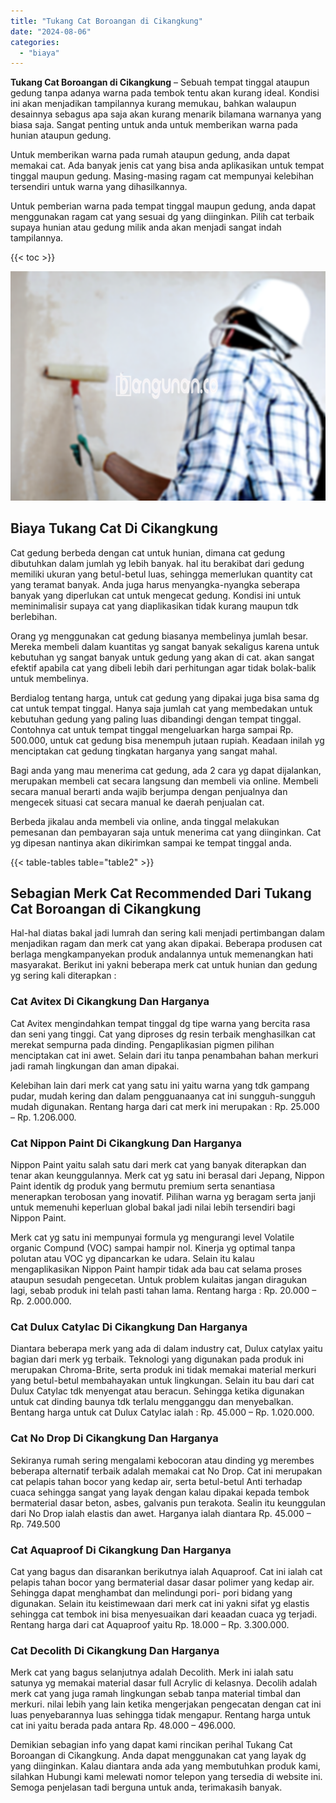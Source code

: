 ```yaml
---
title: "Tukang Cat Boroangan di Cikangkung"
date: "2024-08-06"
categories: 
  - "biaya"
---
```


**Tukang Cat Boroangan di Cikangkung** – Sebuah tempat tinggal ataupun gedung tanpa adanya warna pada tembok tentu akan kurang ideal. Kondisi ini akan menjadikan tampilannya kurang memukau, bahkan walaupun desainnya sebagus apa saja akan kurang menarik bilamana warnanya yang biasa saja. Sangat penting untuk anda untuk memberikan warna pada hunian ataupun gedung.

Untuk memberikan warna pada rumah ataupun gedung, anda dapat memakai cat. Ada banyak jenis cat yang bisa anda aplikasikan untuk tempat tinggal maupun gedung. Masing-masing ragam cat mempunyai kelebihan tersendiri untuk warna yang dihasilkannya.

Untuk pemberian warna pada tempat tinggal maupun gedung, anda dapat menggunakan ragam cat yang sesuai dg yang diinginkan. Pilih cat terbaik supaya hunian atau gedung milik anda akan menjadi sangat indah tampilannya.

{{< toc >}}

![Tukang Cat Boroangan di Cikangkung](/images/jasa-cat-murah34.png)

## Biaya Tukang Cat Di Cikangkung

Cat gedung berbeda dengan cat untuk hunian, dimana cat gedung dibutuhkan dalam jumlah yg lebih banyak. hal itu berakibat dari gedung memiliki ukuran yang betul-betul luas, sehingga memerlukan quantity cat yang teramat banyak. Anda juga harus menyangka-nyangka seberapa banyak yang diperlukan cat untuk mengecat gedung. Kondisi ini untuk meminimalisir supaya cat yang diaplikasikan tidak kurang maupun tdk berlebihan.

Orang yg menggunakan cat gedung biasanya membelinya jumlah besar. Mereka membeli dalam kuantitas yg sangat banyak sekaligus karena untuk kebutuhan yg sangat banyak untuk gedung yang akan di cat. akan sangat efektif apabila cat yang dibeli lebih dari perhitungan agar tidak bolak-balik untuk membelinya.

Berdialog tentang harga, untuk cat gedung yang dipakai juga bisa sama dg cat untuk tempat tinggal. Hanya saja jumlah cat yang membedakan untuk kebutuhan gedung yang paling luas dibandingi dengan tempat tinggal. Contohnya cat untuk tempat tinggal mengeluarkan harga sampai Rp. 500.000, untuk cat gedung bisa menempuh jutaan rupiah. Keadaan inilah yg menciptakan cat gedung tingkatan harganya yang sangat mahal.

Bagi anda yang mau menerima cat gedung, ada 2 cara yg dapat dijalankan, merupakan membeli cat secara langsung dan membeli via online. Membeli secara manual berarti anda wajib berjumpa dengan penjualnya dan mengecek situasi cat secara manual ke daerah penjualan cat.

Berbeda jikalau anda membeli via online, anda tinggal melakukan pemesanan dan pembayaran saja untuk menerima cat yang diinginkan. Cat yg dipesan nantinya akan dikirimkan sampai ke tempat tinggal anda.

{{< table-tables table="table2" >}}

## Sebagian Merk Cat Recommended Dari Tukang Cat Boroangan di Cikangkung

Hal-hal diatas bakal jadi lumrah dan sering kali menjadi pertimbangan dalam menjadikan ragam dan merk cat yang akan dipakai. Beberapa produsen cat berlaga mengkampanyekan produk andalannya untuk memenangkan hati masyarakat. Berikut ini yakni beberapa merk cat untuk hunian dan gedung yg sering kali diterapkan :

### Cat Avitex Di Cikangkung Dan Harganya

Cat Avitex mengindahkan tempat tinggal dg tipe warna yang bercita rasa dan seni yang tinggi. Cat yang diproses dg resin terbaik menghasilkan cat merekat sempurna pada dinding. Pengaplikasian pigmen pilihan menciptakan cat ini awet. Selain dari itu tanpa penambahan bahan merkuri jadi ramah lingkungan dan aman dipakai.

Kelebihan lain dari merk cat yang satu ini yaitu warna yang tdk gampang pudar, mudah kering dan dalam pengguanaanya cat ini sungguh-sungguh mudah digunakan. Rentang harga dari cat merk ini merupakan : Rp. 25.000 – Rp. 1.206.000.

### Cat Nippon Paint Di Cikangkung Dan Harganya

Nippon Paint yaitu salah satu dari merk cat yang banyak diterapkan dan tenar akan keunggulannya. Merk cat yg satu ini berasal dari Jepang, Nippon Paint identik dg produk yang bermutu premium serta senantiasa menerapkan terobosan yang inovatif. Pilihan warna yg beragam serta janji untuk memenuhi keperluan global bakal jadi nilai lebih tersendiri bagi Nippon Paint.

Merk cat yg satu ini mempunyai formula yg mengurangi level Volatile organic Compund (VOC) sampai hampir nol. Kinerja yg optimal tanpa polutan atau VOC yg dipancarkan ke udara. Selain itu kalau mengaplikasikan Nippon Paint hampir tidak ada bau cat selama proses ataupun sesudah pengecetan. Untuk problem kulaitas jangan diragukan lagi, sebab produk ini telah pasti tahan lama. Rentang harga : Rp. 20.000 – Rp. 2.000.000.

### Cat Dulux Catylac Di Cikangkung Dan Harganya

Diantara beberapa merk yang ada di dalam industry cat, Dulux catylax yaitu bagian dari merk yg terbaik. Teknologi yang digunakan pada produk ini merupakan Chroma-Brite, serta produk ini tidak memakai material merkuri yang betul-betul membahayakan untuk lingkungan. Selain itu bau dari cat Dulux Catylac tdk menyengat atau beracun. Sehingga ketika digunakan untuk cat dinding baunya tdk terlalu mengganggu dan menyebalkan. Bentang harga untuk cat Dulux Catylac ialah : Rp. 45.000 – Rp. 1.020.000.

### Cat No Drop Di Cikangkung Dan Harganya

Sekiranya rumah sering mengalami kebocoran atau dinding yg merembes beberapa alternatif terbaik adalah memakai cat No Drop. Cat ini merupakan cat pelapis tahan bocor yang kedap air, serta betul-betul Anti terhadap cuaca sehingga sangat yang layak dengan kalau dipakai kepada tembok bermaterial dasar beton, asbes, galvanis pun terakota. Sealin itu keunggulan dari No Drop ialah elastis dan awet. Harganya ialah diantara Rp. 45.000 – Rp. 749.500

### Cat Aquaproof Di Cikangkung Dan Harganya

Cat yang bagus dan disarankan berikutnya ialah Aquaproof. Cat ini ialah cat pelapis tahan bocor yang bermaterial dasar dasar polimer yang kedap air. Sehingga dapat menghambat dan melindungi pori- pori bidang yang digunakan. Selain itu keistimewaan dari merk cat ini yakni sifat yg elastis sehingga cat tembok ini bisa menyesuaikan dari keaadan cuaca yg terjadi. Rentang harga dari cat Aquaproof yaitu Rp. 18.000 – Rp. 3.300.000.

### Cat Decolith Di Cikangkung Dan Harganya

Merk cat yang bagus selanjutnya adalah Decolith. Merk ini ialah satu satunya yg memakai material dasar full Acrylic di kelasnya. Decolih adalah merk cat yang juga ramah lingkungan sebab tanpa material timbal dan merkuri. nilai lebih yang lain ketika mengerjakan pengecatan dengan cat ini luas penyebarannya luas sehingga tidak mengapur. Rentang harga untuk cat ini yaitu berada pada antara Rp. 48.000 – 496.000.

Demikian sebagian info yang dapat kami rincikan perihal Tukang Cat Boroangan di Cikangkung. Anda dapat menggunakan cat yang layak dg yang diinginkan. Kalau diantara anda ada yang membutuhkan produk kami, silahkan Hubungi kami melewati nomor telepon yang tersedia di website ini. Semoga penjelasan tadi berguna untuk anda, terimakasih banyak.
